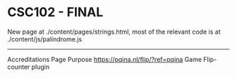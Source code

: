 # CSC102 - FINAL

New page at ./content/pages/strings.html, most of the relevant code is at ./content/js/palindrome.js

___________

Accreditations				Page		Purpose
https://pqina.nl/flip/?ref=pqina	Game		Flip-counter plugin